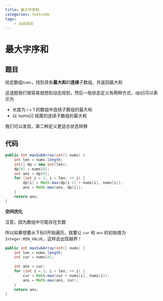 ```yaml
---
title: 最大字序和
categories: leetcode
tags:
	- 动态规划
---
```


# 最大字序和

## 题目

给定数组`nums`，找到具有**最大和**的**连续**子数组，并返回最大和

这道题我们很容易就想到动态规划，然后一般状态定义有两种方式，$dp[i]$可以表示为

- 长度为 $i+1$ 的数组中连续子数组的最大和
- 以 $nums[i]$ 结尾的连续子数组的最大和

我们可以发现，第二种定义更适合状态转移

## 代码

```Java
public int maxSubArray(int[] nums) {
    int len = nums.length;
    int[] dp = new int[len];
    dp[0] = nums[0];
    int ans = dp[0];
    for (int i = 1; i < len; ++ i) {
        dp[i] = Math.max(dp[i-1] + nums[i], nums[i]);
        ans = Math.max(ans, dp[i]);
    }
    return ans;
}
```

**空间优化**

注意，因为数组中可能存在负数

所以如果想要从下标0开始遍历，就要让 `cur` 和 `ans` 的初始值为`Integer.MIN_VALUE`，这样会出现越界！

```Java
public int maxSubArray(int[] nums) {
    int len = nums.length;
    int cur = nums[0];
   
    int ans = cur;
    for (int i = 1; i < len; ++ i) {
        cur = Math.max(cur + nums[i], nums[i]);
        ans = Math.max(ans, cur);
    }
    return ans;
}
```

